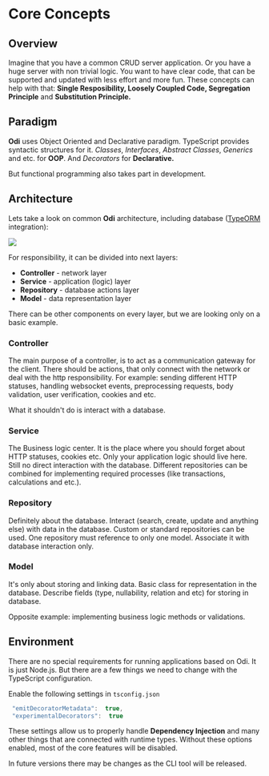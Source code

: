# Core Concepts

## **Overview**

Imagine that you have a common CRUD server application. Or you have a huge server with non trivial logic. You want to have clear code, that can be supported and updated with less effort and more fun. These concepts can help with that: **Single Resposibility, Loosely Coupled Code, Segregation Principle** and **Substitution Principle.**

## Paradigm

**Odi** uses Object Oriented and Declarative paradigm. TypeScript provides syntactic structures for it. _Classes_, _Interfaces_, _Abstract Classes_, _Generics_ and etc. for **OOP**. And _Decorators_ for **Declarative.**

But functional programming also takes part in development.

## **Architecture**

Lets take a look on common **Odi** architecture, including database \([TypeORM](http://typeorm.io/#/) integration\):

![](../.gitbook/assets/untitled-diagram%20%281%29.png)

For responsibility, it can be divided into next layers:

- **Controller** - network layer
- **Service** - application \(logic\) layer
- **Repository** - database actions layer
- **Model** - data representation layer

There can be other components on every layer, but we are looking only on a basic example.

### Controller

The main purpose of a controller, is to act as a communication gateway for the client. There should be actions, that only connect with the network or deal with the http responsibility. For example: sending different HTTP statuses, handling websocket events, preprocessing requests, body validation, user verification, cookies and etc.

What it shouldn't do is interact with a database.

### Service

The Business logic center. It is the place where you should forget about HTTP statuses, cookies etc. Only your application logic should live here. Still no direct interaction with the database. Different repositories can be combined for implementing required processes \(like transactions, calculations and etc.\).

### Repository

Definitely about the database. Interact \(search, create, update and anything else\) with data in the database. Custom or standard repositories can be used. One repository must reference to only one model. Associate it with database interaction only.

### Model

It's only about storing and linking data. Basic class for representation in the database. Describe fields \(type, nullability, relation and etc\) for storing in database.

Opposite example: implementing business logic methods or validations.

## Environment

There are no special requirements for running applications based on Odi. It is just Node.js. But there are a few things we need to change with the TypeScript configuration.

Enable the following settings in `tsconfig.json`

```javascript
 "emitDecoratorMetadata":  true,
 "experimentalDecorators":  true
```

These settings allow us to properly handle **Dependency Injection** and many other things that are connected with runtime types. Without these options enabled, most of the core features will be disabled.

In future versions there may be changes as the CLI tool will be released.
